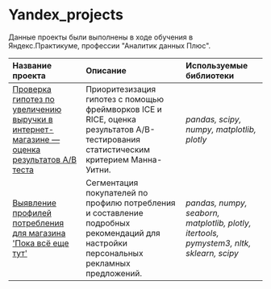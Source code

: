 # Yandex_projects

Данные проекты были выполнены в ходе обучения в Яндекс.Практикуме, профессии "Аналитик данных Плюс".

| Название проекта | Описание | Используемые библиотеки | 
| :---------------------- | :---------------------- | :---------------------- |
| [Проверка гипотез по увеличению выручки в интернет-магазине — оценка результатов A/B теста](AB_Test) | Приоритезизация гипотез с помощью фреймворков ICE и RICE, оценка результатов A/B-тестирования статистическим критерием Манна-Уитни.| *pandas, scipy, numpy, matplotlib, plotly* |
| [Выявление профилей потребления для магазина 'Пока всё еще тут'](e-commerce) | Сегментация покупателей по профилю потребления и составление подробных рекомендаций для настройки персональных рекламных предложений.| *pandas, numpy, seaborn, matplotlib, plotly, itertools, pymystem3, nltk, sklearn, scipy* |
